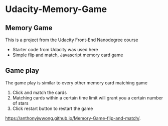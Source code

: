 # Udacity-Memory-Game

## Memory Game
This is a project from the Udacity Front-End Nanodegree course  
* Starter code from Udacity was used here
* Simple flip and match, Javascript memory card game

## Game play
The game play is similar to every other memory card matching game
1. Click and match the cards
2. Matching cards within a certain time limit will grant you a certain number of stars
3. Click restart button to restart the game

https://anthonyjwwong.github.io/Memory-Game-flip-and-match/.
